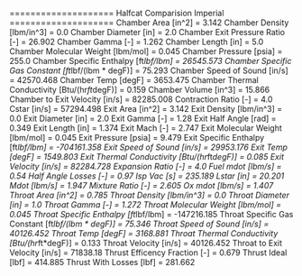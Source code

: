 ==================== Halfcat Comparision Imperial ====================
Chamber Area [in^2] = 3.142
Chamber Density [lbm/in^3] = 0.0
Chamber Diameter [in] = 2.0
Chamber Exit Pressure Ratio [-] = 26.902
Chamber Gamma [-] = 1.262
Chamber Length [in] = 5.0
Chamber Molecular Weight [lbm/mol] = 0.045
Chamber Pressure [psia] = 255.0
Chamber Specific Enthalpy [ft*lbf/lbm] = 26545.573
Chamber Specific Gas Constant [ft*lbf/(lbm * degF)] = 75.293
Chamber Speed of Sound [in/s] = 42570.468
Chamber Temp [degF] = 3653.475
Chamber Thermal Conductivity [Btu/(hr*ft*degF)] = 0.159
Chamber Volume [in^3] = 15.866
Chamber to Exit Velocity [in/s] = 82285.008
Contraction Ratio [-] = 4.0
Cstar [in/s] = 57294.498
Exit Area [in^2] = 3.142
Exit Density [lbm/in^3] = 0.0
Exit Diameter [in] = 2.0
Exit Gamma [-] = 1.28
Exit Half Angle [rad] = 0.349
Exit Length [in] = 1.374
Exit Mach [-] = 2.747
Exit Molecular Weight [lbm/mol] = 0.045
Exit Pressure [psia] = 9.479
Exit Specific Enthalpy [ft*lbf/lbm] = -704161.358
Exit Speed of Sound [in/s] = 29953.176
Exit Temp [degF] = 1549.803
Exit Thermal Conductivity [Btu/(hr*ft*degF)] = 0.085
Exit Velocity [in/s] = 82284.728
Expansion Ratio [-] = 4.0
Fuel mdot [lbm/s] = 0.54
Half Angle Losses [-] = 0.97
Isp Vac [s] = 235.189
Lstar [in] = 20.201
Mdot [lbm/s] = 1.947
Mixture Ratio [-] = 2.605
Ox mdot [lbm/s] = 1.407
Throat Area [in^2] = 0.785
Throat Density [lbm/in^3] = 0.0
Throat Diameter [in] = 1.0
Throat Gamma [-] = 1.272
Throat Molecular Weight [lbm/mol] = 0.045
Throat Specific Enthalpy [ft*lbf/lbm] = -147216.185
Throat Specific Gas Constant [ft*lbf/(lbm * degF)] = 75.346
Throat Speed of Sound [in/s] = 40126.452
Throat Temp [degF] = 3168.881
Throat Thermal Conductivity [Btu/(hr*ft*degF)] = 0.133
Throat Velocity [in/s] = 40126.452
Throat to Exit Velocity [in/s] = 71838.18
Thrust Efficency Fraction [-] = 0.679
Thrust Ideal [lbf] = 414.885
Thrust With Losses [lbf] = 281.662
